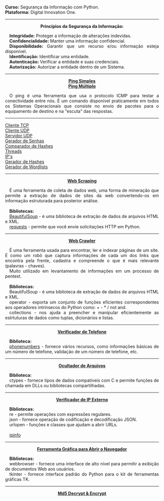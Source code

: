 **Curso:** Segurança da Informação com Python. <br>
**Plataforma:** Digital Innovation One.

<hr>

<p align="center">
    <strong>Princípios da Segurança da Informação:</strong>
</p>

<p align="justify">
    &emsp;<strong>Integridade:</strong> Proteger a informação de alterações indevidas.
    <br>
    &emsp;<strong>Confidencialidade:</strong> Manter uma informação confidencial.
    <br>
    &emsp;<strong>Disponibilidade:</strong> Garantir que um recurso e/ou informação esteja disponível.
    <br>
    &emsp;<strong>Identificação:</strong> Identificar uma entidade.
    <br>
    &emsp;<strong>Autenticação:</strong> Verificar a entidade e suas credenciais.
    <br>
    &emsp;<strong>Autorização:</strong> Autorizar a entidade dentro de um Sistema.
</p>

<hr>

<p align="center">
    <a href="https://github.com/lucasrmagalhaes/seguranca_informacao-py/blob/main/ping_simples.py"><strong>Ping Simples</strong></a>
    <br>
    <a href="https://github.com/lucasrmagalhaes/seguranca_informacao-py/blob/main/ping_multiplo.py"><strong>Ping Múltiplo</strong></a>
</p>

<p align="justify">
    &emsp;O ping é uma ferramenta que usa o protocolo ICMP para testar a conectividade entre nós. É um comando disponível praticamente em todos os Sistemas Operacionais que consiste no envio de pacotes para o equipamento de destino e na "escuta" das respostas.
</p>

<hr>

[Cliente TCP](https://github.com/lucasrmagalhaes/seguranca_informacao-py/blob/main/cliente_TCP.py) <br>
[Cliente UDP](https://github.com/lucasrmagalhaes/seguranca_informacao-py/blob/main/cliente_UDP.py) <br>
[Servidor UDP](https://github.com/lucasrmagalhaes/seguranca_informacao-py/blob/main/servidor_UDP.py) <br>
[Gerador de Senhas](https://github.com/lucasrmagalhaes/seguranca_informacao-py/blob/main/gerador_de_senhas.py) <br>
[Comparador de Hashes](https://github.com/lucasrmagalhaes/seguranca_informacao-py/blob/main/comparador_de_hashes.py) <br>
[Threads](https://github.com/lucasrmagalhaes/seguranca_informacao-py/blob/main/threads.py) <br>
[IP's](https://github.com/lucasrmagalhaes/seguranca_informacao-py/blob/main/ips.py) <br>
[Gerador de Hashes](https://github.com/lucasrmagalhaes/seguranca_informacao-py/blob/main/gerador_de_hashes.py) <br>
[Gerador de Wordlists](https://github.com/lucasrmagalhaes/seguranca_informacao-py/blob/main/gerador_de_wordlists.py)

<hr>

<p align="center">
    <a href="https://github.com/lucasrmagalhaes/seguranca_informacao-py/blob/main/web_scraping.py"><strong>Web Scraping</strong></a>
</p>

<p align="justify">
    &emsp;É uma ferramenta de coleta de dados web, uma forma de mineração que permite a extração de dados de sites da web convertendo-os em informação estruturada para posterior análise. <br><br>
    &emsp;<strong>Bibliotecas:</strong> <br> 
    &emsp;<a href="https://pypi.org/project/beautifulsoup4/">BeautifulSoup</a> - é uma biblioteca de extração de dados de arquivos HTML e XML. <br> 
    &emsp;<a href="https://pypi.org/project/requests/">requests</a> - permite que você envie solicitações HTTP em Python.
</p>

<hr>

<p align="center">
    <a href="https://github.com/lucasrmagalhaes/seguranca_informacao-py/blob/main/web_crawler.py"><strong>Web Crawler</strong></a>
</p>

<p align="justify">
    &emsp;É uma ferramenta usada para encontrar, ler e indexar páginas de um site. É como um robô que captura informações de cada um dos links que encontra pela frente, cadastra e compreende o que é mais relevante (palavras - chaves). 
    <br>
    &emsp;Muito utilizado em levantamento de informações em um processo de pentest. 
    <br><br>
    &emsp;<strong>Bibliotecas:</strong> 
    <br> 
    &emsp;BeautifulSoup - é uma biblioteca de extração de dados de arquivos HTML e XML. 
    <br> 
    &emsp;operator - exporta um conjunto de funções eficientes correspondentes aos operadores intrínsecos do Python como: + - * / not and. <br>
    &emsp;collections - nos ajuda a preencher e manipular eficientemente as estrtuturas de dados como tuplas, dicionários e listas.
</p>

<hr>

<p align="center">
    <a href="https://github.com/lucasrmagalhaes/seguranca_informacao-py/blob/main/verificador_de_telefone.py"><strong>Verificador de Telefone</strong></a>
</p>

<p align="justify">
    &emsp;<strong>Biblioteca:</strong> 
    <br> 
    &emsp;<a href="https://pypi.org/project/phonenumbers/">phonenumbers</a> - fornece vários recursos, como informações básicas de um número de telefone, validação de um número de telefone, etc.
</p>

<hr>

<p align="center">
    <a href="https://github.com/lucasrmagalhaes/seguranca_informacao-py/blob/main/ocultador_de_arquivos.py"><strong>Ocultador de Arquivos</strong></a>
</p>

<p align="justify">
    &emsp;<strong>Biblioteca:</strong> 
    <br> 
    &emsp;ctypes - fornece tipos de dados compatíveis com C e permite funções de chamada em DLLs ou bibliotecas compartilhadas.
</p>

<hr>

<p align="center">
    <a href="https://github.com/lucasrmagalhaes/seguranca_informacao-py/blob/main/verificador_de_ip_externo.py"><strong>Verificador de IP Externo</strong></a>
</p>

<p align="justify">
    &emsp;<strong>Bibliotecas:</strong> 
    <br> 
    &emsp;re - permite operações com expressões regulares. 
    <br>
    &emsp;json - fornece operação de codificação e decodificação JSON.
    <br>
    &emsp;urlopen - funções e classes que ajudam a abrir URLs.
    <br><br>
    &emsp;<a href="https://ipinfo.io/json">ipinfo</a>
</p>

<hr>

<p align="center">
    <a href="https://github.com/lucasrmagalhaes/seguranca_informacao-py/blob/main/ferramenta_grafica_para_abrir_o_navegador.py"><strong>Ferramenta Gráfica para Abrir o Navegador</strong></a>
</p>

<p align="justify">
    &emsp;<strong>Bibliotecas:</strong> 
    <br> 
    &emsp;webbrowser - fornece uma interface de alto nível para permitir a exibição de documentos Web aos usuários.
    <br>
    &emsp;tkinter - fornece interface padrão do Python para o kit de ferramentas gráficas TK.
</p>

<hr>

<p align="center">
    <a href="https://md5decrypt.net/en/"><strong>Md5 Decrypt & Encrypt</strong></a>
</p>